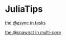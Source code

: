 # JuliaTips

[the @async in tasks](https://github.com/zhaotianjing/JuliaTips/blob/master/task_async.md)

[the @spawnat in multi-core](https://github.com/zhaotianjing/JuliaTips/blob/master/multicore_spawnat.md)  

